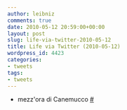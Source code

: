 ```yaml
---
author: leibniz
comments: true
date: 2010-05-12 20:59:00+00:00
layout: post
slug: life-via-twitter-2010-05-12
title: Life via Twitter (2010-05-12)
wordpress_id: 4423
categories:
- tweets
tags:
- tweets
---
```



	
  * mezz'ora di Canemucco [#](http://twitter.com/leibniz/statuses/13866781162)


